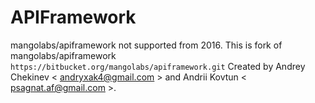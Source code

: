 APIFramework
============
mangolabs/apiframework not supported from 2016.
This is fork of mangolabs/apiframework `https://bitbucket.org/mangolabs/apiframework.git`
Created by Andrey Chekinev < andryxak4@gmail.com > and Andrii Kovtun < psagnat.af@gmail.com >.
